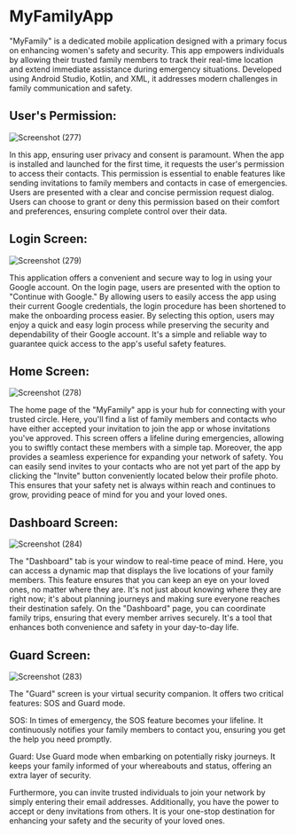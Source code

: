 # MyFamilyApp
"MyFamily" is a dedicated mobile application designed with a primary focus on enhancing women's safety and security. This app empowers individuals by allowing their trusted family members to track their real-time location and extend immediate assistance during emergency situations. Developed using Android Studio, Kotlin, and XML, it addresses modern challenges in family communication and safety.


## User's Permission:



![Screenshot (277)](https://github.com/shreyakhapekar24/MyFamilyApp/assets/97623859/1fedb0cf-0b89-4d0b-9e72-83770b9f7624)




In this app, ensuring user privacy and consent is paramount. When the app is installed and launched for the first time, it requests the user's permission to access their contacts. This permission is essential to enable features like sending invitations to family members and contacts in case of emergencies. Users are presented with a clear and concise permission request dialog. Users can choose to grant or deny this permission based on their comfort and preferences, ensuring complete control over their data.




## Login Screen: 




![Screenshot (279)](https://github.com/shreyakhapekar24/MyFamilyApp/assets/97623859/dc8da91d-2297-437c-82cd-15a076fbf856)

This application offers a convenient and secure way to log in using your Google account. On the login page, users are presented with the option to "Continue with Google." By allowing users to easily access the app using their current Google credentials, the login procedure has been shortened to make the onboarding process easier. By selecting this option, users may enjoy a quick and easy login process while preserving the security and dependability of their Google account. It's a simple and reliable way to guarantee quick access to the app's useful safety features.



## Home Screen:




![Screenshot (278)](https://github.com/shreyakhapekar24/MyFamilyApp/assets/97623859/538c04f6-0371-4818-8f42-c12fd983557f)

The home page of the "MyFamily" app is your hub for connecting with your trusted circle. Here, you'll find a list of family members and contacts who have either accepted your invitation to join the app or whose invitations you've approved. This screen offers a lifeline during emergencies, allowing you to swiftly contact these members with a simple tap. Moreover, the app provides a seamless experience for expanding your network of safety. You can easily send invites to your contacts who are not yet part of the app by clicking the "Invite" button conveniently located below their profile photo. This ensures that your safety net is always within reach and continues to grow, providing peace of mind for you and your loved ones.




## Dashboard Screen:




![Screenshot (284)](https://github.com/shreyakhapekar24/MyFamilyApp/assets/97623859/21194059-a627-4f33-87a6-99e91586d5aa)

The "Dashboard" tab is your window to real-time peace of mind. Here, you can access a dynamic map that displays the live locations of your family members. This feature ensures that you can keep an eye on your loved ones, no matter where they are.
It's not just about knowing where they are right now; it's about planning journeys and making sure everyone reaches their destination safely.  On the "Dashboard" page, you can coordinate family trips, ensuring that every member arrives securely. It's a tool that enhances both convenience and safety in your day-to-day life.




## Guard Screen:




![Screenshot (283)](https://github.com/shreyakhapekar24/MyFamilyApp/assets/97623859/3a5889b7-9fbd-4a68-a4cb-f5768da51c4c)

The "Guard" screen  is your virtual security companion. It offers two critical features: SOS and Guard mode.

SOS: In times of emergency, the SOS feature becomes your lifeline. It continuously notifies your family members to contact you, ensuring you get the help you need promptly.

Guard: Use Guard mode when embarking on potentially risky journeys. It keeps your family informed of your whereabouts and status, offering an extra layer of security.

Furthermore, you can invite trusted individuals to join your network by simply entering their email addresses. Additionally, you have the power to accept or deny invitations from others. It is your one-stop destination for enhancing your safety and the security of your loved ones.
